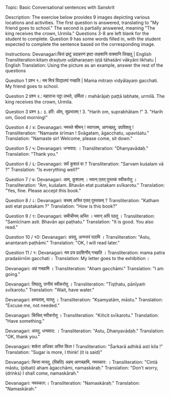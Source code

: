 Topic:  Basic Conversational sentences with Sanskrit

Description: The exercise below provides 9 images depicting various locations and activities. The first question is answered, translating to "My friend goes to school." The second is partially answered, meaning "The king receives the crown, Urmila." Questions 3-8 are left blank for the student to complete. Question 9 has some words filled in, with the student expected to complete the sentence based on the corresponding image.

Instructions:
Devanagari:कितं द्रष्टुं उदाहरणं इष्टा ताहशानि वाक्यानि लिखतु |
English Transliteration:kitaṃ draṣṭuṃ udāharaṇaṃ iṣṭā tāhaśāni vākyāni likhatu |
English Translation: Using the picture as an example, answer the rest of the questions

Question 1 प्रश्न १.:
मम मित्रं विद्यालयं गच्छति | 
Mama mitraṃ vidyālayaṃ gacchati.
My friend goes to school.

Question 2 प्रश्न २.:
महाराजः पट्टा लभते, उर्मिला।
mahārājaḥ paṭṭā labhate, urmilā.
The king receives the crown, Urmila.

Question 3 प्रश्न ३.:
३. हरि: ओम्, सुप्रभातम् !
3. "Harih om, suprabhātam !"
3. "Harih om, Good morning!"

Question 4 / ४:
Devanagari: नमस्ते श्रीमन् ! स्वागतम्, आगच्छतु, उपविशतु !
Transliteration: "Namaste śrīman ! Svāgatam, āgacchatu, upaviśatu."
Translation: "Namaste sir! Welcome, please come, sit down."

Question 5 / ५:
Devanagari: धन्यवाद: ।
Transliteration: "Dhanyavādaḥ."
Translation: "Thank you."

Question 6 / ६:
Devanagari: सर्वं कुशलं वा ?
Transliteration: "Sarvam kuśalam vā ?" 
Translation: "Is everything well?"

Question 7 / ७:
Devanagari: आम्, कुशलम् । भवान् एतत् पुस्तकं स्वीकरोतु ।
Transliteration: "Ām, kuśalam. Bhavān etat pustakam svīkarotu."
Translation: "Yes, fine. Please accept this book."

Question 8 / ८:
Devanagari: कथम् अस्ति एतत् पुस्तकम् ?
Transliteration: "Katham asti etat pustakam ?"
Translation: "How is this book?"

Question 9 / ९:
Devanagari: समीचीनम् अस्ति । भवान् अपि पठतु ।
Transliteration: "Samīcīnam asti. Bhavān api paṭhatu."
Translation: "It is good. You also read."

Question 10 / १0:
Devanagari: अस्तु, अनन्तरं पठामि ।
Transliteration: "Astu, anantaraṁ paṭhāmi."
Translation: "OK, I will read later."

Question 11 / १:
Devanagari: मम प्रत्र प्रदशिर्नीम् गच्छति ।
Transliteration: mama patra pradaśirnīm gacchati ।
Translation: My letter goes to the exhibition ।








Devanagari: अहं गच्छामि ।
Transliteration: "Aham gacchāmi."
Translation: "I am going."

Devanagari: तिष्ठतु, पानीयं स्वीकरोतु ।
Transliteration: "Tiṣṭhatu, pānīyaṁ svīkarotu."
Translation: "Wait, have water."

Devanagari: क्षम्यताम्, मास्तु ।
Transliteration: "Kṣamyatām, māstu."
Translation: "Excuse me, not needed."

Devanagari: किंचित् स्वीकरोतु ।
Transliteration: "Kiñcit svīkarotu."
Translation: "Have something."

Devanagari: अस्तु, धन्यवाद: ।
Transliteration: "Astu, Dhanyavādaḥ."
Translation: "OK, thank you."

Devanagari: शर्करा अधिका अस्ति किल !
Transliteration: "Śarkarā adhikā asti kila !"
Translation: "Sugar is more, I think! (it is said)"

Devanagari: चिन्ता मास्तु, (पिबति) अहम् आगच्छामि, नमस्कार: ।
Transliteration: "Cintā māstu, (pibati) aham āgacchāmi, namaskāraḥ."
Translation: "Don't worry, (drinks) I shall come, namaskārah."

Devanagari: नमस्कार:।
Transliteration: "Namaskāraḥ."
Translation: "Namaskārah."


